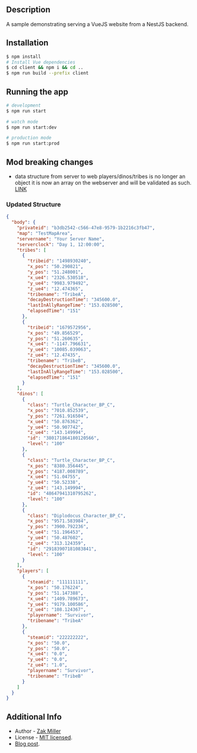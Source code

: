 ## Description

A sample demonstrating serving a VueJS website from a NestJS backend.

## Installation

```bash
$ npm install
# Install Vue dependencies
$ cd client && npm i && cd ..
$ npm run build --prefix client
```

## Running the app

```bash
# development
$ npm run start

# watch mode
$ npm run start:dev

# production mode
$ npm run start:prod
```

## Mod breaking changes

- data structure from server to web players/dinos/tribes is no longer an object it is now an array on the webserver and will be validated as such. [LINK](###updated-structure)

### Updated Structure

```json
{
  "body": {
    "privateid": "b3db2542-c566-47e8-9579-1b2216c3fb47",
    "map": "TestMapArea",
    "servername": "Your Server Name",
    "serverclock": "Day 1, 12:00:00",
    "tribes": [
      {
        "tribeid": "1498930240",
        "x_pos": "50.290821",
        "y_pos": "51.248001",
        "x_ue4": "2326.530518",
        "y_ue4": "9983.979492",
        "z_ue4": "12.474365",
        "tribename": "TribeA",
        "decayDestructionTime": "345600.0",
        "lastInAllyRangeTime": "153.028500",
        "elapsedTime": "151"
      },
      {
        "tribeid": "1679572956",
        "x_pos": "49.856529",
        "y_pos": "51.260635",
        "x_ue4": "-1147.796631",
        "y_ue4": "10085.039063",
        "z_ue4": "12.47435",
        "tribename": "TribeB",
        "decayDestructionTime": "345600.0",
        "lastInAllyRangeTime": "153.028500",
        "elapsedTime": "151"
      }
    ],
    "dinos": [
      {
        "class": "Turtle_Character_BP_C",
        "x_pos": "7010.852539",
        "y_pos": "7261.916504",
        "x_ue4": "50.876362",
        "y_ue4": "50.907742",
        "z_ue4": "143.149994",
        "id": "380171864180120566",
        "level": "100"
      },
      {
        "class": "Turtle_Character_BP_C",
        "x_pos": "8380.356445",
        "y_pos": "4187.008789",
        "x_ue4": "51.04755",
        "y_ue4": "50.52338",
        "z_ue4": "143.149994",
        "id": "48647941310795262",
        "level": "100"
      },
      {
        "class": "Diplodocus_Character_BP_C",
        "x_pos": "9571.583984",
        "y_pos": "3900.792236",
        "x_ue4": "51.196453",
        "y_ue4": "50.487602",
        "z_ue4": "313.124359",
        "id": "29183907181083841",
        "level": "100"
      }
    ],
    "players": [
      {
        "steamid": "111111111",
        "x_pos": "50.176224",
        "y_pos": "51.147388",
        "x_ue4": "1409.789673",
        "y_ue4": "9179.100586",
        "z_ue4": "108.124367",
        "playername": "Survivor",
        "tribename": "TribeA"
      },
      {
        "steamid": "222222222",
        "x_pos": "50.0",
        "y_pos": "50.0",
        "x_ue4": "0.0",
        "y_ue4": "0.0",
        "z_ue4": "1.0",
        "playername": "Survivor",
        "tribename": "TribeB"
      }
    ]
  }
}
```

## Additional Info

- Author - [Zak Miller](https://zakmiller.com)
- License - [MIT licensed](LICENSE).
- [Blog post](https://www.zakmiller.com/code/serve-vue-with-nest/).
